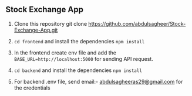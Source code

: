 ## Stock Exchange App



1. Clone this repository git clone https://github.com/abdulsagheer/Stock-Exchange-App.git

2. `cd frontend` and install the dependencies `npm install`

3. In the frontend create env file and add the `BASE_URL=http://localhost:5000` for sending API request.

4. `cd backend` and install the dependencies `npm install`
 
5. For backend .env file, send email:- abdulsagheeras29@gmail.com for the credentials
